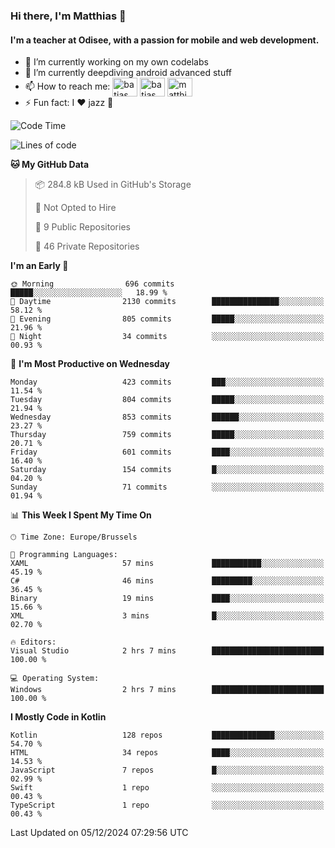 ### Hi there, I'm Matthias 👋

#### I'm a teacher at Odisee, with a passion for mobile and web development.

- 🔭 I’m currently working on my own codelabs
- 🌱 I’m currently deepdiving android advanced stuff
- 📫 How to reach me: <a href="https://dev.to/batjas" target="_blank"><img align="center" src="https://raw.githubusercontent.com/rahuldkjain/github-profile-readme-generator/master/src/images/icons/Social/devto.svg" alt="batjas" height="30" width="40" /></a>
<a href="https://twitter.com/batjas" target="_blank"><img align="center" src="https://raw.githubusercontent.com/rahuldkjain/github-profile-readme-generator/master/src/images/icons/Social/twitter.svg" alt="batjas" height="30" width="40" /></a>
<a href="https://linkedin.com/in/matthiasdruwé" target="_blank"><img align="center" src="https://raw.githubusercontent.com/rahuldkjain/github-profile-readme-generator/master/src/images/icons/Social/linked-in-alt.svg" alt="matthiasdruwé" height="30" width="40" /></a>
- ⚡ Fun fact: I ❤ jazz 🎷


<!--START_SECTION:waka-->
![Code Time](http://img.shields.io/badge/Code%20Time-1%2C329%20hrs%2016%20mins-blue)

![Lines of code](https://img.shields.io/badge/From%20Hello%20World%20I%27ve%20Written-4.9%20million%20lines%20of%20code-blue)

**🐱 My GitHub Data** 

> 📦 284.8 kB Used in GitHub's Storage 
 > 
> 🚫 Not Opted to Hire
 > 
> 📜 9 Public Repositories 
 > 
> 🔑 46 Private Repositories 
 > 
**I'm an Early 🐤** 

```text
🌞 Morning                696 commits         █████░░░░░░░░░░░░░░░░░░░░   18.99 % 
🌆 Daytime                2130 commits        ███████████████░░░░░░░░░░   58.12 % 
🌃 Evening                805 commits         █████░░░░░░░░░░░░░░░░░░░░   21.96 % 
🌙 Night                  34 commits          ░░░░░░░░░░░░░░░░░░░░░░░░░   00.93 % 
```
📅 **I'm Most Productive on Wednesday** 

```text
Monday                   423 commits         ███░░░░░░░░░░░░░░░░░░░░░░   11.54 % 
Tuesday                  804 commits         █████░░░░░░░░░░░░░░░░░░░░   21.94 % 
Wednesday                853 commits         ██████░░░░░░░░░░░░░░░░░░░   23.27 % 
Thursday                 759 commits         █████░░░░░░░░░░░░░░░░░░░░   20.71 % 
Friday                   601 commits         ████░░░░░░░░░░░░░░░░░░░░░   16.40 % 
Saturday                 154 commits         █░░░░░░░░░░░░░░░░░░░░░░░░   04.20 % 
Sunday                   71 commits          ░░░░░░░░░░░░░░░░░░░░░░░░░   01.94 % 
```


📊 **This Week I Spent My Time On** 

```text
🕑︎ Time Zone: Europe/Brussels

💬 Programming Languages: 
XAML                     57 mins             ███████████░░░░░░░░░░░░░░   45.19 % 
C#                       46 mins             █████████░░░░░░░░░░░░░░░░   36.45 % 
Binary                   19 mins             ████░░░░░░░░░░░░░░░░░░░░░   15.66 % 
XML                      3 mins              █░░░░░░░░░░░░░░░░░░░░░░░░   02.70 % 

🔥 Editors: 
Visual Studio            2 hrs 7 mins        █████████████████████████   100.00 % 

💻 Operating System: 
Windows                  2 hrs 7 mins        █████████████████████████   100.00 % 
```

**I Mostly Code in Kotlin** 

```text
Kotlin                   128 repos           ██████████████░░░░░░░░░░░   54.70 % 
HTML                     34 repos            ████░░░░░░░░░░░░░░░░░░░░░   14.53 % 
JavaScript               7 repos             █░░░░░░░░░░░░░░░░░░░░░░░░   02.99 % 
Swift                    1 repo              ░░░░░░░░░░░░░░░░░░░░░░░░░   00.43 % 
TypeScript               1 repo              ░░░░░░░░░░░░░░░░░░░░░░░░░   00.43 % 
```




 Last Updated on 05/12/2024 07:29:56 UTC
<!--END_SECTION:waka-->
